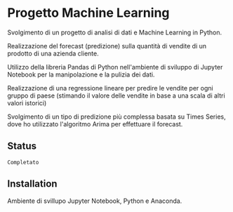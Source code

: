 # Progetto Machine Learning

Svolgimento di un progetto di analisi di dati e Machine Learning in Python. 

Realizzazione del forecast (predizione) sulla quantità di vendite di un prodotto di una azienda cliente.

Utilizzo della libreria Pandas di Python nell'ambiente di sviluppo di Jupyter Notebook per la manipolazione e la pulizia dei
dati.

Realizzazione di una regressione lineare per predire le vendite per ogni gruppo di paese (stimando il valore delle vendite in base a una scala di altri valori istorici)

Svolgimento di un tipo di predizione più complessa basata su Times Series, dove ho utilizzato l'algoritmo Arima per effettuare il forecast.  


## Status

```
Completato
```

## Installation

Ambiente di svillupo Jupyter Notebook, Python e Anaconda.


  

